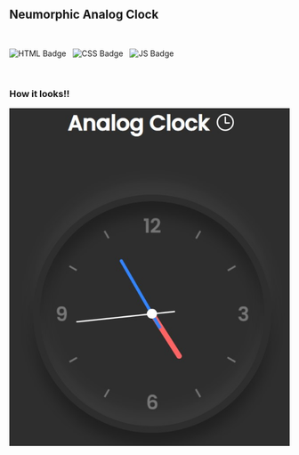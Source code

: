 ## Neumorphic Analog Clock

<br />

![HTML Badge](https://img.shields.io/badge/HTML5-E34F26?style=for-the-badge&logo=html5&logoColor=white) &nbsp; 
![CSS Badge](https://img.shields.io/badge/CSS3-1572B6?style=for-the-badge&logo=css3&logoColor=white) &nbsp;
![JS Badge](https://img.shields.io/badge/JavaScript-323330?style=for-the-badge&logo=javascript&logoColor=F7DF1E) &nbsp;

<br />


### How it looks!!

![screenshot](https://github.com/Lakshit-Chiranjiv/Web-Dev-Shorts/blob/main/Neumorphic%20Analog%20Clock/assets/sitess.png.jpg)
